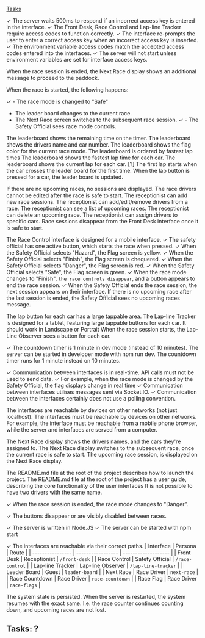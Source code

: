 [Tasks](#tasks)

✓ The server waits 500ms to respond if an incorrect access key is entered in the interface.
✓ The Front Desk, Race Control and Lap-line Tracker require access codes to function correctly.
✓ The interface re-prompts the user to enter a correct access key when an incorrect access key is inserted.
✓ The environment variable access codes match the accepted access codes entered into the interfaces.
✓ The server will not start unless environment variables are set for interface access keys.

When the race session is ended, the Next Race display shows an additional message to proceed to the paddock.

When the race is started, the following happens:

✓ - The race mode is changed to "Safe"
- The leader board changes to the current race.
- The Next Race screen switches to the subsequent race session.
✓ - The Safety Official sees race mode controls.

The leaderboard shows the remaining time on the timer.
The leaderboard shows the drivers name and car number.
The leaderboard shows the flag color for the current race mode.
The leaderboard is ordered by fastest lap times
The leaderboard shows the fastest lap time for each car.
The leaderboard shows the current lap for each car.
[?] The first lap starts when the car crosses the leader board for the first time.
When the lap button is pressed for a car, the leader board is updated.

If there are no upcoming races, no sessions are displayed.
The race drivers cannot be edited after the race is safe to start.
The receptionist can add new race sessions.
The receptionist can add/edit/remove drivers from a race.
The receptionist can see a list of upcoming races.
The receptionist can delete an upcoming race.
The receptionist can assign drivers to specific cars.
Race sessions disappear from the Front Desk interface once it is safe to start.

The Race Control interface is designed for a mobile interface.
✓ The safety official has one active button, which starts the race when pressed.
✓ When the Safety Official selects "Hazard", the Flag screen is yellow.
✓ When the Safety Official selects "Finish", the Flag screen is chequered.
✓ When the Safety Official selects "Danger", the Flag screen is red.
✓ When the Safety Official selects "Safe", the Flag screen is green.
✓ When the race mode changes to "Finish", `the race controls disappear`, and a button appears to end the race session.
✓ When the Safety Official ends the race session, the next session appears on their interface.
If there is no upcoming race after the last session is ended, the Safety Official sees no upcoming races message.

The lap button for each car has a large tappable area.
The Lap-line Tracker is designed for a tablet, featuring large tappable buttons for each car.
It should work in Landscape or Portrait
When the race session starts, the Lap-Line Observer sees a button for each car.

✓ The countdown timer is 1 minute in dev mode (instead of 10 minutes).
The server can be started in developer mode with npm run dev.
The countdown timer runs for 1 minute instead on 10 minutes.

✓ Communication between interfaces is in real-time. API calls must not be used to send data.
✓ For example, when the race mode is changed by the Safety Official, the flag displays change in real time
✓ Communication between interfaces utilises messages sent via Socket.IO.
✓ Communication between the interfaces certainly does not use a polling convention.

The interfaces are reachable by devices on other networks (not just localhost).
The interfaces must be reachable by devices on other networks. For example, the interface must be reachable from a mobile phone browser, while the server and interfaces are served from a computer.

The Next Race display shows the drivers names, and the cars they're assigned to.
The Next Race display switches to the subsequent race, once the current race is safe to start.
The upcoming race session, is displayed on the Next Race display.

The README.md file at the root of the project describes how to launch the project.
The README.md file at the root of the project has a user guide, describing the core functionality of the user interfaces
It is not possible to have two drivers with the same name.

✓ When the race session is ended, the race mode changes to "Danger".

✓ The buttons disappear or are visibly disabled between races.

✓ The server is written in Node.JS
✓ The server can be started with npm start

✓ The interfaces are reachable via their correct paths.
| Interface | Persona | Route |
| ---------------- | ----------------- | ------------------- |
| Front Desk | Receptionist | `/front-desk` |
| Race Control | Safety Official | `/race-control` |
| Lap-line Tracker | Lap-line Observer | `/lap-line-tracker` |
| Leader Board | Guest | `leader-board` |
| Next Race | Race Driver | `next-race` |
| Race Countdown | Race Driver | `race-countdown` |
| Race Flag | Race Driver | `race-flags` |

The system state is persisted.
When the server is restarted, the system resumes with the exact same. I.e. the race counter continues counting down, and upcoming races are not lost.

## Tasks: ?
